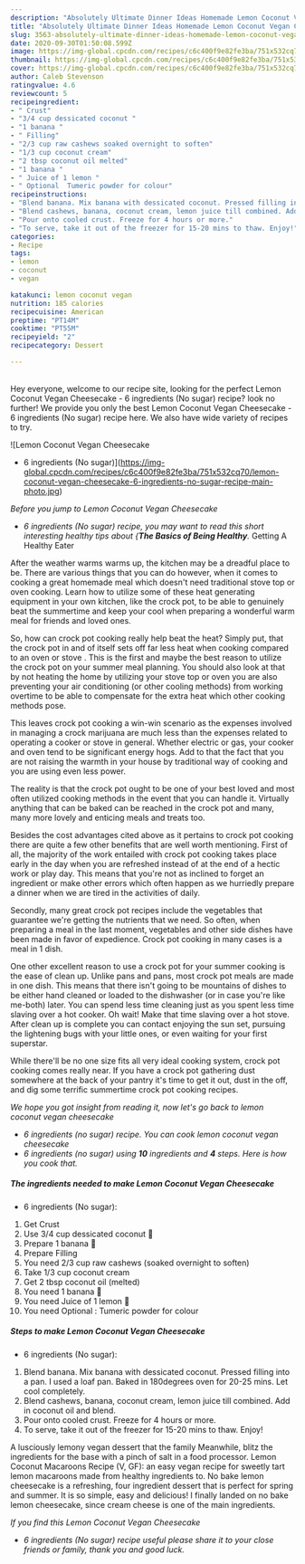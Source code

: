 ```yaml
---
description: "Absolutely Ultimate Dinner Ideas Homemade Lemon Coconut Vegan Cheesecake - 6 ingredients (No sugar)"
title: "Absolutely Ultimate Dinner Ideas Homemade Lemon Coconut Vegan Cheesecake - 6 ingredients (No sugar)"
slug: 3563-absolutely-ultimate-dinner-ideas-homemade-lemon-coconut-vegan-cheesecake-6-ingredients-no-sugar
date: 2020-09-30T01:50:08.599Z
image: https://img-global.cpcdn.com/recipes/c6c400f9e82fe3ba/751x532cq70/lemon-coconut-vegan-cheesecake-6-ingredients-no-sugar-recipe-main-photo.jpg
thumbnail: https://img-global.cpcdn.com/recipes/c6c400f9e82fe3ba/751x532cq70/lemon-coconut-vegan-cheesecake-6-ingredients-no-sugar-recipe-main-photo.jpg
cover: https://img-global.cpcdn.com/recipes/c6c400f9e82fe3ba/751x532cq70/lemon-coconut-vegan-cheesecake-6-ingredients-no-sugar-recipe-main-photo.jpg
author: Caleb Stevenson
ratingvalue: 4.6
reviewcount: 5
recipeingredient:
- " Crust"
- "3/4 cup dessicated coconut "
- "1 banana "
- " Filling"
- "2/3 cup raw cashews soaked overnight to soften"
- "1/3 cup coconut cream"
- "2 tbsp coconut oil melted"
- "1 banana "
- " Juice of 1 lemon "
- " Optional  Tumeric powder for colour"
recipeinstructions:
- "Blend banana. Mix banana with dessicated coconut. Pressed filling into a pan. I used a loaf pan. Baked in 180degrees oven for 20-25 mins. Let cool completely."
- "Blend cashews, banana, coconut cream, lemon juice till combined. Add in coconut oil and blend."
- "Pour onto cooled crust. Freeze for 4 hours or more."
- "To serve, take it out of the freezer for 15-20 mins to thaw. Enjoy!"
categories:
- Recipe
tags:
- lemon
- coconut
- vegan

katakunci: lemon coconut vegan 
nutrition: 185 calories
recipecuisine: American
preptime: "PT14M"
cooktime: "PT55M"
recipeyield: "2"
recipecategory: Dessert

---
```

<br>
Hey everyone, welcome to our recipe site, looking for the perfect Lemon Coconut Vegan Cheesecake
- 6 ingredients (No sugar) recipe? look no further! We provide you only the best Lemon Coconut Vegan Cheesecake
- 6 ingredients (No sugar) recipe here. We also have wide variety of recipes to try.
<br>


![Lemon Coconut Vegan Cheesecake
- 6 ingredients (No sugar)](https://img-global.cpcdn.com/recipes/c6c400f9e82fe3ba/751x532cq70/lemon-coconut-vegan-cheesecake-6-ingredients-no-sugar-recipe-main-photo.jpg)

<i>Before you jump to Lemon Coconut Vegan Cheesecake
- 6 ingredients (No sugar) recipe, you may want to read this short interesting healthy tips about {<strong>The Basics of Being Healthy</strong>.</i>
Getting A Healthy Eater


After the weather warms warms up, the kitchen may be a dreadful place to be. There are various things that you can do however, when it comes to cooking a great homemade meal which doesn't need traditional stove top or oven cooking. Learn how to utilize some of these heat generating equipment in your own kitchen, like the crock pot, to be able to genuinely beat the summertime and keep your cool when preparing a wonderful warm meal for friends and loved ones.

So, how can crock pot cooking really help beat the heat? Simply put, that the crock pot in and of itself sets off far less heat when cooking compared to an oven or stove . This is the first and maybe the best reason to utilize the crock pot on your summer meal planning. You should also look at that by not heating the home by utilizing your stove top or oven you are also preventing your air conditioning (or other cooling methods) from working overtime to be able to compensate for the extra heat which other cooking methods pose.

This leaves crock pot cooking a win-win scenario as the expenses involved in managing a crock marijuana are much less than the expenses related to operating a cooker or stove in general. Whether electric or gas, your cooker and oven tend to be significant energy hogs. Add to that the fact that you are not raising the warmth in your house by traditional way of cooking and you are using even less power.

 The reality is that the crock pot ought to be one of your best loved and most often utilized cooking methods in the event that you can handle it.  Virtually anything that can be baked can be reached in the crock pot and many, many more lovely and enticing meals and treats too.



Besides the cost advantages cited above as it pertains to crock pot cooking there are quite a few other benefits that are well worth mentioning. First of all, the majority of the work entailed with crock pot cooking takes place early in the day when you are refreshed instead of at the end of a hectic work or play day. This means that you're not as inclined to forget an ingredient or make other errors which often happen as we hurriedly prepare a dinner when we are tired in the activities of daily.

Secondly, many great crock pot recipes include the vegetables that guarantee we're getting the nutrients that we need. So often, when preparing a meal in the last moment, vegetables and other side dishes have been made in favor of expedience. Crock pot cooking in many cases is a meal in 1 dish.

One other excellent reason to use a crock pot for your summer cooking is the ease of clean up.  Unlike pans and pans, most crock pot meals are made in one dish. This means that there isn't going to be mountains of dishes to be either hand cleaned or loaded to the dishwasher (or in case you're like me-both) later. You can spend less time cleaning just as you spent less time slaving over a hot cooker. Oh wait! Make that time slaving over a hot stove. After clean up is complete you can contact enjoying the sun set, pursuing the lightening bugs with your little ones, or even waiting for your first superstar.

While there'll be no one size fits all very ideal cooking system, crock pot cooking comes really near. If you have a crock pot gathering dust somewhere at the back of your pantry it's time to get it out, dust in the off, and dig some terrific summertime crock pot cooking recipes.


<i>We hope you got insight from reading it, now let's go back to lemon coconut vegan cheesecake
- 6 ingredients (no sugar) recipe. You can cook lemon coconut vegan cheesecake
- 6 ingredients (no sugar) using <strong>10</strong> ingredients and <strong>4</strong> steps. Here is how you cook that.
</i>

##### The ingredients needed to make Lemon Coconut Vegan Cheesecake
- 6 ingredients (No sugar):

1. Get  Crust
1. Use 3/4 cup dessicated coconut 🌴
1. Prepare 1 banana 🍌
1. Prepare  Filling
1. You need 2/3 cup raw cashews (soaked overnight to soften)
1. Take 1/3 cup coconut cream
1. Get 2 tbsp coconut oil (melted)
1. You need 1 banana 🍌
1. You need  Juice of 1 lemon 🍋
1. You need  Optional : Tumeric powder for colour


##### Steps to make Lemon Coconut Vegan Cheesecake
- 6 ingredients (No sugar):

1. Blend banana. Mix banana with dessicated coconut. Pressed filling into a pan. I used a loaf pan. Baked in 180degrees oven for 20-25 mins. Let cool completely.
1. Blend cashews, banana, coconut cream, lemon juice till combined. Add in coconut oil and blend.
1. Pour onto cooled crust. Freeze for 4 hours or more.
1. To serve, take it out of the freezer for 15-20 mins to thaw. Enjoy!


A lusciously lemony vegan dessert that the family Meanwhile, blitz the ingredients for the base with a pinch of salt in a food processor. Lemon Coconut Macaroons Recipe (V, GF): an easy vegan recipe for sweetly tart lemon macaroons made from healthy ingredients to. No bake lemon cheesecake is a refreshing, four ingredient dessert that is perfect for spring and summer. It is so simple, easy and delicious! I finally landed on no bake lemon cheesecake, since cream cheese is one of the main ingredients. 

<i>If you find this Lemon Coconut Vegan Cheesecake
- 6 ingredients (No sugar) recipe useful please share it to your close friends or family, thank you and good luck.</i>

